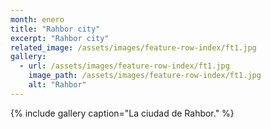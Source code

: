 ```yaml
---
month: enero
title: "Rahbor city"
excerpt: "Rahbor city"
related_image: /assets/images/feature-row-index/ft1.jpg
gallery:
  - url: /assets/images/feature-row-index/ft1.jpg
    image_path: /assets/images/feature-row-index/ft1.jpg
    alt: "Rahbor"
---
```

{% include gallery caption="La ciudad de Rahbor." %}